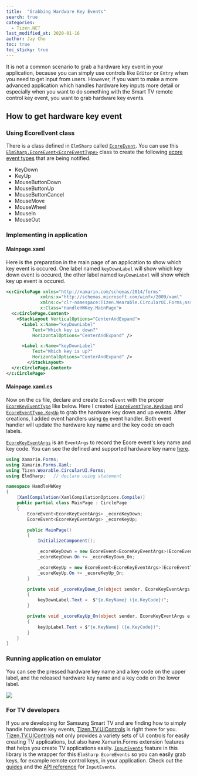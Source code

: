 ```yaml
---
title:  "Grabbing Hardware Key Events"
search: true
categories:
  - Tizen.NET
last_modified_at: 2020-01-16
author: Jay Cho
toc: true
toc_sticky: true
---
```


It is not a common scenario to grab a hardware key event in your application, because you can simply use controls like `Editor` or `Entry` when you need to get input from users. However, if you want to make a more advanced application which handles hardware key inputs more detail or especially when you want to do something with the Smart TV remote control key event, you want to grab hardware key events.

## How to get hardware key event
### Using EcoreEvent<EcoreEventType> class
There is a class defined in `ElmSharp` called [`EcoreEvent`](https://samsung.github.io/TizenFX/API4/api/ElmSharp.EcoreEvent-1.html). You can use this [`ElmSharp.EcoreEvent<EcoreEventType>`](https://samsung.github.io/TizenFX/API4/api/ElmSharp.EcoreEvent-1.html) class to create the following [ecore event types](https://samsung.github.io/TizenFX/API4/api/ElmSharp.EcoreEventType.html) that are being notified.
  - KeyDown
  - KeyUp
  - MouseButtonDown
  - MouseButtonUp
  - MouseButtonCancel
  - MouseMove
  - MouseWheel
  - MouseIn
  - MouseOut

### Implementing in application
#### Mainpage.xaml
Here is the preparation in the main page of an application to show which key event is occured.
One label named `keyDownLabel` will show which key down event is occured, the other label named `keyDownLabel` will show which key up event is occured.
```xml
<c:CirclePage xmlns="http://xamarin.com/schemas/2014/forms"
             xmlns:x="http://schemas.microsoft.com/winfx/2009/xaml"
             xmlns:c="clr-namespace:Tizen.Wearable.CircularUI.Forms;assembly=Tizen.Wearable.CircularUI.Forms"
             x:Class="HandleHWKey.MainPage">
  <c:CirclePage.Content>
    <StackLayout VerticalOptions="CenterAndExpand">
      <Label x:Name="keyDownLabel"
          Text="Which key is down?"
          HorizontalOptions="CenterAndExpand" />

      <Label x:Name="keyDownLabel"
          Text="Which key is up?"
          HorizontalOptions="CenterAndExpand" />
        </StackLayout>
  </c:CirclePage.Content>
</c:CirclePage>

```

#### Mainpage.xaml.cs
Now on the cs file, declare and create `EcoreEvent` with the proper [`EcoreKeyEventType`](https://samsung.github.io/TizenFX/API4/api/ElmSharp.EcoreEvent-1.html) like below.
Here I created [`EcoreEventType.KeyDown`](https://samsung.github.io/TizenFX/API4/api/ElmSharp.EcoreEventType.html#ElmSharp_EcoreEventType_KeyDown) and [`EcoreEventType.KeyUp`](https://samsung.github.io/TizenFX/API4/api/ElmSharp.EcoreEventType.html#ElmSharp_EcoreEventType_KeyUp) to grab the hardware key down and up events.
After creations, I added event handlers using [`On`](https://samsung.github.io/TizenFX/API4/api/ElmSharp.EcoreEvent-1.html#ElmSharp_EcoreEvent_1_On) event handler. Both event handler will update the hardware key name and the key code on each labels.

[`EcoreKeyEventArgs`](https://samsung.github.io/TizenFX/API4/api/ElmSharp.EcoreKeyEventArgs.html) is an `EventArgs` to record the Ecore event's key name and key code. You can see the defined and supported hardware key name [here](https://developer.tizen.org/development/guides/native-application/user-interface/efl/hardware-input-handling/grabbing-hardware-key-events?langredirect=1).

```csharp
using Xamarin.Forms;
using Xamarin.Forms.Xaml;
using Tizen.Wearable.CircularUI.Forms;
using ElmSharp;   // declare using statement

namespace HandleHWKey
{
    [XamlCompilation(XamlCompilationOptions.Compile)]
    public partial class MainPage : CirclePage
    {
        EcoreEvent<EcoreKeyEventArgs> _ecoreKeyDown;
        EcoreEvent<EcoreKeyEventArgs> _ecoreKeyUp;

        public MainPage()
        {
            InitializeComponent();

            _ecoreKeyDown = new EcoreEvent<EcoreKeyEventArgs>(EcoreEventType.KeyDown, EcoreKeyEventArgs.Create);
            _ecoreKeyDown.On += _ecoreKeyDown_On;

            _ecoreKeyUp = new EcoreEvent<EcoreKeyEventArgs>(EcoreEventType.KeyUp, EcoreKeyEventArgs.Create);
            _ecoreKeyUp.On += _ecoreKeyUp_On;
        }

        private void _ecoreKeyDown_On(object sender, EcoreKeyEventArgs e)
        {
            keyDownLabel.Text =  $"{e.KeyName} ({e.KeyCode})";
        }

        private void _ecoreKeyUp_On(object sender, EcoreKeyEventArgs e)
        {
            keyUpLabel.Text = $"{e.KeyName} ({e.KeyCode})";
        }
    }
}
```

### Running application on emulator
You can see the pressed hardware key name and a key code on the upper label, and the released hardware key name and a key code on the lower label.

![]({{site.url}}{{site.baseurl}}/assets/images/posts/grabbing-hardware-key-events/emulator.gif)

### For TV developers
If you are developing for Samsung Smart TV and are finding how to simply handle hardware key events, [Tizen.TV.UIControls](https://github.com/samsung/Tizen.TV.UIControls) is right there for you. [Tizen.TV.UIControls](https://github.com/samsung/Tizen.TV.UIControls) not only provides a variety sets of UI controls for easily creating TV applications, but also have Xamarin.Forms extension features that helps you create TV applications easily.
[`InputEvents`](https://samsung.github.io/Tizen.TV.UIControls/guides/InputEvents.html) feature in this library is the wrapper for this `ElmSharp EcoreEvents` so you can easily grab keys, for example remote control keys, in your application. Check out the [guides](https://samsung.github.io/Tizen.TV.UIControls/guides/InputEvents.html) and the [API reference](https://samsung.github.io/Tizen.TV.UIControls/api/index.html) for `InputEvents`.